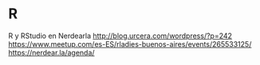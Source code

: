 # R

R y RStudio en Nerdearla
http://blog.urcera.com/wordpress/?p=242
https://www.meetup.com/es-ES/rladies-buenos-aires/events/265533125/
https://nerdear.la/agenda/
